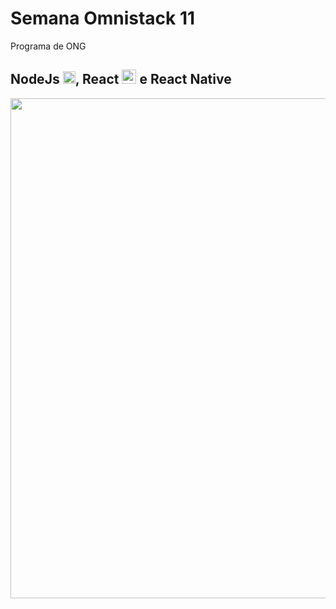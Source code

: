 # Semana Omnistack 11

Programa de ONG

## NodeJs <img src="https://www.bitdegree.org/tutorials/wp-content/uploads/2018/12/node-js-interview-questions-logo-2-266x300.png" width="20px">, React <img src="https://upload.wikimedia.org/wikipedia/commons/thumb/4/47/React.svg/1200px-React.svg.png" width="23px"> e React Native 

<img src="https://www.mundojs.com.br/wp-content/uploads/2019/07/reactnative.jpg" width="800px">




